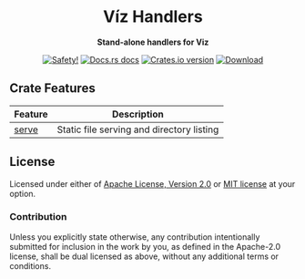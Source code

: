 <h1 align="center">Víz Handlers</h1>

<div align="center">
  <p><strong>Stand-alone handlers for Viz</strong></p>
</div>

<div align="center">
  <!-- Safety -->
  <a href="/">
    <img src="https://img.shields.io/badge/-safety!-success?style=flat-square"
      alt="Safety!" /></a>
  <!-- Docs.rs docs -->
  <a href="https://docs.rs/viz-handlers">
    <img src="https://img.shields.io/badge/docs-latest-blue.svg?style=flat-square"
      alt="Docs.rs docs" /></a>
  <!-- Crates version -->
  <a href="https://crates.io/crates/viz-handlers">
    <img src="https://img.shields.io/crates/v/viz-handlers.svg?style=flat-square"
    alt="Crates.io version" /></a>
  <!-- Downloads -->
  <a href="https://crates.io/crates/viz-handlers">
    <img src="https://img.shields.io/crates/d/viz-handlers.svg?style=flat-square"
      alt="Download" /></a>
</div>

## Crate Features

Feature              | Description
-------------------- | ------------
[serve](./src/serve) | Static file serving and directory listing

## License

Licensed under either of [Apache License, Version 2.0](LICENSE-APACHE) or
[MIT license](LICENSE-MIT) at your option.

### Contribution

Unless you explicitly state otherwise, any contribution intentionally submitted 
for inclusion in the work by you, as defined in the Apache-2.0 license, shall 
be dual licensed as above, without any additional terms or conditions.
